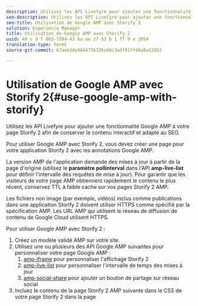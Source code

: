 ```yaml
---
description: Utilisez les API Livefyre pour ajouter une fonctionnalité Google AMP à votre page Storify 2 afin de conserver le contenu interactif et adapté au SEO.
seo-description: Utilisez les API Livefyre pour ajouter une fonctionnalité Google AMP à votre page Storify 2 afin de conserver le contenu interactif et adapté au SEO.
seo-title: Utilisation de Google AMP avec Storify 2
solution: Experience Manager
title: Utilisation de Google AMP avec Storify 2
uuid: 40 c 9 f 083-7284-43 ba-ae 27-53 b 1 ff 9 e 3954
translation-type: tm+mt
source-git-commit: 67aeb3de964473b326c88c3a3f81ff48a6a12652

---
```



# Utilisation de Google AMP avec Storify 2{#use-google-amp-with-storify}

Utilisez les API Livefyre pour ajouter une fonctionnalité Google AMP à votre page Storify 2 afin de conserver le contenu interactif et adapté au SEO.

Pour utiliser Google AMP avec Storify 2, vous devez créer une page pour votre application Storify 2 avec les annotations Google AMP.

La version AMP de l&#39;application demande des mises à jour à partir de la page d&#39;origine (utilisez le **paramètre pollinterval** dans l&#39;API **amp-live-list** pour définir l&#39;intervalle des requêtes de mise à jour). Pour garantir que les visiteurs de votre page AMP obtiennent rapidement le contenu le plus récent, conservez TTL à faible cache sur vos pages Storify 2 AMP.

Les fichiers non image (par exemple, vidéos) inclus comme publications dans une application Storify 2 doivent utiliser HTTPS comme spécifié par la spécification AMP. Les URL AMP qui utilisent le réseau de diffusion de contenu de Google Cloud utilisent HTTPS.

Pour utiliser Google AMP avec Storify 2 :

1. Créez un modèle validé AMP sur votre site.
1. Utilisez une ou plusieurs des API Google AMP suivantes pour personnaliser votre page Google AMP :
   1. [amp-iframe](https://www.ampproject.org/docs/reference/components/amp-iframe) pour personnaliser l&#39;affichage Storify 2
   1. [amp-live-list](https://www.ampproject.org/docs/reference/components/amp-live-list) pour personnaliser l&#39;intervalle de temps des mises à jour
   1. [amp-social-share](https://www.ampproject.org/docs/reference/components/amp-social-share) pour ajouter un bouton de partage sur réseau social
1. Incluez le contenu de la page Storify 2 AMP suivante dans le CSS de votre page Storify 2 dans la page <style amp-custom> tag : [https://cdn.livefyre.com/libs/liveblog-v2-component/amp.min.css](https://cdn.livefyre.com/libs/liveblog-v2-component/amp.min.css)
1. Insérez le contenu de l&#39;API Markup 2 AMP suivante dans votre modèle AMP Google : `https://api.livefyre.com/app-service/v4/bootstrap/{{APP_ID}}/amp` où {{APP_ ID}} correspond à l&#39;ID d&#39;application de l&#39;application Storify 2 dans Livefyre Studio.
   1. Le seul paramètre de requête est **pollinterval**, qui correspond à l&#39;intervalle dans lequel l&#39;application recherche les mises à jour (définies en millisecondes).
   1. L&#39;URL comprend le contenu des publications les plus récentes (y compris Tweets, Vidéos, etc.)
   1. La page de l&#39;éditeur doit obtenir le contenu de cette URL aussi souvent que vous souhaitez que la page Google AMP soit mise à jour.

